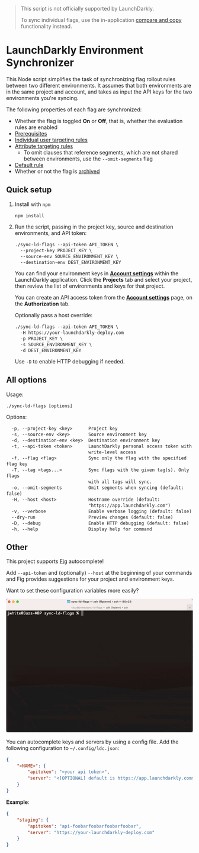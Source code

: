 > This script is not officially supported by LaunchDarkly.
>
> To sync individual flags, use the in-application [compare and copy](https://docs.launchdarkly.com/home/code/flag-compare-copy#comparing-and-copying-flag-settings-between-two-environments) functionality instead.

# LaunchDarkly Environment Synchronizer

This Node script simplifies the task of synchronizing flag rollout rules between two different environments. It assumes that both environments are in the same project and account, and takes as input the API keys for the two environments you're syncing.

The following properties of each flag are synchronized:

* Whether the flag is toggled **On** or **Off**, that is, whether the evaluation rules are enabled
* [Prerequisites](https://docs.launchdarkly.com/home/flags/prerequisites)
* [Individual user targeting rules](https://docs.launchdarkly.com/home/flags/individual-targeting)
* [Attribute targeting rules](https://docs.launchdarkly.com/home/flags/targeting-rules)
  * To omit clauses that reference segments, which are not shared between environments, use the `--omit-segments` flag
* [Default rule](https://docs.launchdarkly.com/home/flags/variations#changing-default-flag-values)
* Whether or not the flag is [archived](https://docs.launchdarkly.com/home/code/flag-archive)

## Quick setup

1. Install with `npm`

   ```
   npm install
   ```

2. Run the script, passing in the project key, source and destination environments, and API token:

   ```
   ./sync-ld-flags --api-token API_TOKEN \
     --project-key PROJECT_KEY \
     --source-env SOURCE_ENVIRONMENT_KEY \
     --destination-env DEST_ENVIRONMENT_KEY
   ```

   You can find your environment keys in [**Account settings**](https://app.launchdarkly.com/settings) within the LaunchDarkly application. Click the **Projects** tab and select your project, then review the list of environments and keys for that project.

   You can create an API access token from the [**Account settings**](https://app.launchdarkly.com/settings) page, on the **Authorization** tab.

   Optionally pass a host override:

   ```
   ./sync-ld-flags --api-token API_TOKEN \
     -H https://your-launchdarkly-deploy.com
     -p PROJECT_KEY \
     -s SOURCE_ENVIRONMENT_KEY \
     -d DEST_ENVIRONMENT_KEY
   ```

   Use `-D` to enable HTTP debugging if needed.

## All options

Usage:

```
./sync-ld-flags [options]
```

Options:

```
  -p, --project-key <key>      Project key
  -s, --source-env <key>       Source environment key
  -d, --destination-env <key>  Destination environment key
  -t, --api-token <token>      LaunchDarkly personal access token with
                               write-level access
  -f, --flag <flag>            Sync only the flag with the specified flag key
  -T, --tag <tags...>          Sync flags with the given tag(s). Only flags
                               with all tags will sync.
  -o, --omit-segments          Omit segments when syncing (default: false)
  -H, --host <host>            Hostname override (default:
                               "https://app.launchdarkly.com")
  -v, --verbose                Enable verbose logging (default: false)
  --dry-run                    Preview changes (default: false)
  -D, --debug                  Enable HTTP debugging (default: false)
  -h, --help                   Display help for command
```

## Other

This project supports [Fig](https://fig.io/) autocomplete!

Add `--api-token` and (optionally) `--host` at the beginning of your commands and Fig provides suggestions for your project and environment keys.

Want to set these configuration variables more easily?

![Autocomplete configuration.](docs/images/autocomplete-config.gif)

You can autocomplete keys and servers by using a config file. Add the following configuration to `~/.config/ldc.json`:

```json
{
    "<NAME>": {
        "apitoken": "<your api token>",
        "server": "<[OPTIONAL] default is https://app.launchdarkly.com>"
    }
}
```

**Example**:

```json
{
    "staging": {
        "apitoken": "api-foobarfoobarfoobarfoobar",
        "server": "https://your-launchdarkly-deploy.com"
    }
}
```
